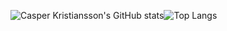 ![Casper Kristiansson's GitHub stats](https://github-readme-stats.vercel.app/api?username=CasperKristiansson&hide=prs,issues,contribs&count_private=true&show_icons=true&theme=midnight-purple)![Top Langs](https://github-readme-stats.vercel.app/api/top-langs/?username=CasperKristiansson&layout=compact)
